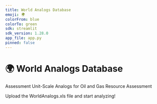 ```yaml
---
title: World Analogs Database
emoji: 🌍
colorFrom: blue
colorTo: green
sdk: streamlit
sdk_version: 1.28.0
app_file: app.py
pinned: false
---
```


# 🌍 World Analogs Database

Assessment Unit-Scale Analogs for Oil and Gas Resource Assessment

Upload the WorldAnalogs.xls file and start analyzing!